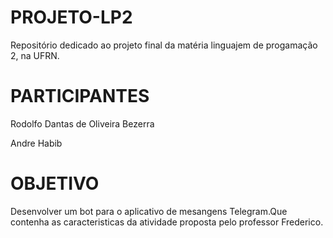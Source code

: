 # PROJETO-LP2
Repositório dedicado ao projeto final da matéria linguajem de progamação 2, na UFRN.

# PARTICIPANTES
Rodolfo Dantas de Oliveira Bezerra

Andre Habib

# OBJETIVO
Desenvolver um bot para o aplicativo de mesangens Telegram.Que contenha as caracteristicas da atividade proposta pelo professor Frederico.


